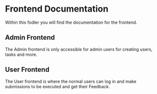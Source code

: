 # Frontend Documentation

Within this fodler you will find the documentation for the frontend. 

## Admin Frontend
The Admin frontend is only accessible for admin users for creating users, tasks and more. 

## User Frontend
The User frontend is where the normal users can log in and make submissions to be executed and get their Feedback. 